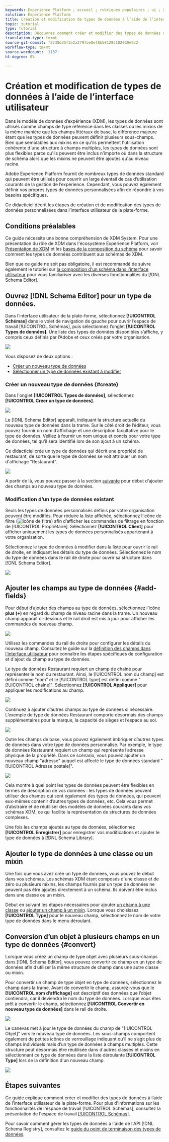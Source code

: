 ```yaml
---
keywords: Experience Platform ; accueil ; rubriques populaires ; ui ; XDM ; système XDM ; modèle de données d’expérience ; modèle de données d’expérience ; modèle de données d’expérience ; modèle de données ; modèle de données ; modèle de données ; registre des schémas ; schéma ; Schéma ; schémas ; Schémas ; créer ; type de données ; types de données ;
solution: Experience Platform
title: Création et modification de types de données à l’aide de l’interface utilisateur
topic: tutorial
type: Tutorial
description: Découvrez comment créer et modifier des types de données dans l’interface utilisateur de l’Experience Platform.
translation-type: tm+mt
source-git-commit: f2238d35f3e2a279fbe8ef8b581282102039e932
workflow-type: tm+mt
source-wordcount: '1137'
ht-degree: 0%

---
```



# Création et modification de types de données à l’aide de l’interface utilisateur

Dans le modèle de données d’expérience (XDM), les types de données sont utilisés comme champs de type référence dans les classes ou les mixins de la même manière que les champs littéraux de base, la différence majeure étant que les types de données peuvent définir plusieurs sous-champs. Bien que semblables aux mixins en ce qu&#39;ils permettent l&#39;utilisation cohérente d&#39;une structure à champs multiples, les types de données sont plus flexibles parce qu&#39;ils peuvent être inclus n&#39;importe où dans la structure de schéma alors que les mixins ne peuvent être ajoutés qu&#39;au niveau racine.

Adobe Experience Platform fournit de nombreux types de données standard qui peuvent être utilisés pour couvrir un large éventail de cas d’utilisation courants de la gestion de l’expérience. Cependant, vous pouvez également définir vos propres types de données personnalisées afin de répondre à vos besoins spécifiques.

Ce didacticiel décrit les étapes de création et de modification des types de données personnalisées dans l’interface utilisateur de la plate-forme.

## Conditions préalables

Ce guide nécessite une bonne compréhension de XDM System. Pour une présentation du rôle de XDM dans l&#39;écosystème Experience Platform, voir [Présentation de XDM](../../home.md) et les [bases de la composition du schéma](../../schema/composition.md) pour savoir comment les types de données contribuent aux schémas de XDM.

Bien que ce guide ne soit pas obligatoire, il est recommandé de suivre également le tutoriel sur [la composition d&#39;un schéma dans l&#39;interface utilisateur](../../tutorials/create-schema-ui.md) pour vous familiariser avec les diverses fonctionnalités du [!DNL Schema Editor].

## Ouvrez [!DNL Schema Editor] pour un type de données.

Dans l’interface utilisateur de la plate-forme, sélectionnez **[!UICONTROL Schémas]** dans le volet de navigation de gauche pour ouvrir l’espace de travail [!UICONTROL Schémas], puis sélectionnez l’onglet **[!UICONTROL Types de données]**. Une liste des types de données disponibles s’affiche, y compris ceux définis par l’Adobe et ceux créés par votre organisation.

![](../../images/ui/resources/data-types/data-types-tab.png)

Vous disposez de deux options :

- [Créer un nouveau type de données](#create)
- [Sélectionner un type de données existant à modifier](#edit)

### Créer un nouveau type de données {#create}

Dans l&#39;onglet **[!UICONTROL Types de données]**, sélectionnez **[!UICONTROL Créer un type de données]**.

![](../../images/ui/resources/data-types/create.png)

Le [!DNL Schema Editor] apparaît, indiquant la structure actuelle du nouveau type de données dans la trame. Sur le côté droit de l’éditeur, vous pouvez fournir un nom d’affichage et une description facultative pour le type de données. Veillez à fournir un nom unique et concis pour votre type de données, tel qu’il sera identifié lors de son ajout à un schéma.

Ce didacticiel crée un type de données qui décrit une propriété de restaurant, de sorte que le type de données se voit attribuer un nom d&#39;affichage &quot;Restaurant&quot;.

![](../../images/ui/resources/data-types/data-type-properties.png)

A partir de là, vous pouvez passer à la section [suivante](#add-fields) pour début d’ajouter des champs au nouveau type de données.

### Modification d’un type de données existant

Seuls les types de données personnalisés définis par votre organisation peuvent être modifiés. Pour réduire la liste affichée, sélectionnez l’icône de filtre (![Icône de filtre](../../images/ui/resources/data-types/filter.png)) afin d’afficher les commandes de filtrage en fonction de [!UICONTROL Propriétaire]. Sélectionnez **[!UICONTROL Client]** pour afficher uniquement les types de données personnalisés appartenant à votre organisation.

Sélectionnez le type de données à modifier dans la liste pour ouvrir le rail de droite, en indiquant les détails du type de données. Sélectionnez le nom du type de données dans le rail de droite pour ouvrir sa structure dans [!DNL Schema Editor].

![](../../images/ui/resources/data-types/edit.png)

## Ajouter les champs au type de données {#add-fields}

Pour début d’ajouter des champs au type de données, sélectionnez l’icône **plus (+)** en regard du champ de niveau racine dans la trame. Un nouveau champ apparaît ci-dessous et le rail droit est mis à jour pour afficher les commandes du nouveau champ.

![](../../images/ui/resources/data-types/new-field.png)

Utilisez les commandes du rail de droite pour configurer les détails du nouveau champ. Consultez le guide sur la [définition des champs dans l&#39;interface utilisateur](../fields/overview.md#define) pour connaître les étapes spécifiques de configuration et d&#39;ajout du champ au type de données.

Le type de données Restaurant requiert un champ de chaîne pour représenter le nom du restaurant. Ainsi, le [!UICONTROL nom du champ] est défini comme &quot;nom&quot; et le [!UICONTROL type] est défini comme &quot;[!UICONTROL chaîne]&quot;. Sélectionnez **[!UICONTROL Appliquer]** pour appliquer les modifications au champ.

![](../../images/ui/resources/data-types/name-field.png)

Continuez à ajouter d’autres champs au type de données si nécessaire. L’exemple de type de données Restaurant comporte désormais des champs supplémentaires pour la marque, la capacité de sièges et l’espace au sol.

![](../../images/ui/resources/data-types/more-fields.png)

Outre les champs de base, vous pouvez également imbriquer d’autres types de données dans votre type de données personnalisé. Par exemple, le type de données Restaurant requiert un champ qui représente l’adresse physique de la propriété. Dans ce scénario, vous pouvez ajouter un nouveau champ &quot;adresse&quot; auquel est affecté le type de données standard &quot;[!UICONTROL Adresse postale]&quot;.

![](../../images/ui/resources/data-types/address-field.png)

Cela montre à quel point les types de données peuvent être flexibles en termes de description de vos données : les types de données peuvent utiliser des champs qui sont également des types de données, qui peuvent eux-mêmes contenir d’autres types de données, etc. Cela vous permet d’abstraire et de réutiliser des modèles de données courants dans vos schémas XDM, ce qui facilite la représentation de structures de données complexes.

Une fois les champs ajoutés au type de données, sélectionnez **[!UICONTROL Enregistrer]** pour enregistrer vos modifications et ajouter le type de données à [!DNL Schema Library].

## Ajouter le type de données à une classe ou un mixin

Une fois que vous avez créé un type de données, vous pouvez le début dans vos schémas. Les schémas XDM étant composés d&#39;une classe et de zéro ou plusieurs mixins, les champs fournis par un type de données ne peuvent pas être ajoutés directement à un schéma. Ils doivent être inclus dans une classe ou un mixin.

Début en suivant les étapes nécessaires pour ajouter [un champ à une classe](./classes.md#add-fields) ou [ajouter un champ à un mixin](./mixins.md#add-fields). Lorsque vous choisissez **[!UICONTROL Type]** pour le nouveau champ, sélectionnez le nom de votre type de données dans le menu déroulant.

## Conversion d’un objet à plusieurs champs en un type de données {#convert}

Lorsque vous créez un champ de type objet avec plusieurs sous-champs dans [!DNL Schema Editor], vous pouvez convertir ce champ en un type de données afin d’utiliser la même structure de champ dans une autre classe ou mixin.

Pour convertir un champ de type objet en type de données, sélectionnez le champ dans la trame. Avant de convertir le champ, assurez-vous que le **[!UICONTROL nom d’affichage]** est descriptif des données que l’objet contiendra, car il deviendra le nom du type de données. Lorsque vous êtes prêt à convertir le champ, sélectionnez **[!UICONTROL Convertir en nouveau type de données]** dans le rail de droite.

![](../../images/ui/resources/data-types/convert-object.png)

Le canevas met à jour le type de données du champ de &quot;[!UICONTROL Objet]&quot; vers le nouveau type de données. Les sous-champs comportent également de petites icônes de verrouillage indiquant qu’il ne s’agit plus de champs individuels mais d’un type de données à champs multiples. Cette structure peut désormais être réutilisée dans d&#39;autres classes et mixins en sélectionnant ce type de données dans la liste déroulante **[!UICONTROL Type]** lors de la définition d&#39;un nouveau champ.

![](../../images/ui/resources/data-types/converted.png)

## Étapes suivantes

Ce guide explique comment créer et modifier des types de données à l’aide de l’interface utilisateur de la plate-forme. Pour plus d&#39;informations sur les fonctionnalités de l&#39;espace de travail [!UICONTROL Schémas], consultez la présentation de l&#39;espace de travail [[!UICONTROL Schémas]](../overview.md).

Pour savoir comment gérer les types de données à l&#39;aide de l&#39;API [!DNL Schema Registry], consultez le [guide du point de terminaison des types de données](../../api/data-types.md).
